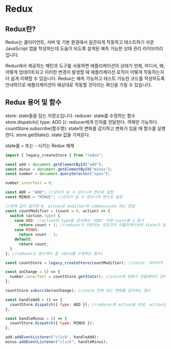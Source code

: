 # Redux

## Redux란?

Redux는 클라이언트, 서버 및 기본 환경에서 일관되게 작동하고 테스트하기 쉬운 JavaScript 앱을 작성하는데 도움이 되도록 설계된 예측 가능한 상태 관리 라이브러리입니다.

Redux에서 제공하는 패턴과 도구를 사용하면 애플리케이션의 상태가 언제, 어디서, 왜, 어떻게 업데이트되고 이러한 변경이 발생할 때 애플리케이션 로직이 어떻게 작동하는지 더 쉽게 이해할 수 있습니다. Redux는 예측 가능하고 테스트 가능한 코드를 작성하도록 안내하므로 애플리케이션이 예상대로 작동할 것이라는 확신을 가질 수 있습니다.

## Redux 용어 및 함수

store: state들을 담는 저장소입니다.
reducer: state를 수정하는 함수
store.dispatch({ type: ADD }): reducer에게 인자를 전달한다. 객체만 가능하다.
countStore.subscribe(함수명): state의 변화를 감지하고 변화가 있을 때 함수를 실행한다.
store.getState(): state 값을 가져온다.

state를 + 또는 - 시키는 Redux 예제

```javascript
import { legacy_createStore } from "redux";

const add = document.getElementById("add");
const minus = document.getElementById("minus");
const number = document.querySelector("span");

number.innerText = 0;

const ADD = "ADD"; //오타가 날 수 있으니까 변수로 설정
const MINUS = "MINUS"; //오타가 날 수 있으니까 변수로 설정

//현재 값이 없다면 0, action은 modifier와 communicate 하는 방법
const countModifier = (count = 0, action) => {
  switch (action.type) {
    case ADD: //action의 type을 검사해서 "ADD" 이면 count를 1 증가
      return count + 1; //reducer가 리턴하는 모든것이 어플리케이션의 state가 됨
    case MINUS:
      return count - 1;
    default:
      return count;
  }
}; //reducer는 함수여야 함 (data를 수정하는 함수)

const countStore = legacy_createStore(countModifier); //store: 데이터가 저장되는 곳, reducer를 전달해야 함

const onChange = () => {
  number.innerText = countStore.getState(); //store에 변화가 있을때마다 감지해서 호출됨
};

countStore.subscribe(onChange); //store 안에 있는 변화를 감지하는 함수

const handleAdd = () => {
  countStore.dispatch({ type: ADD }); //reducer에 action을 보냄, action은 object여야 함
};

const handleMinus = () => {
  countStore.dispatch({ type: MINUS });
};

add.addEventListener("click", handleAdd);
minus.addEventListener("click", handleMinus);
```
